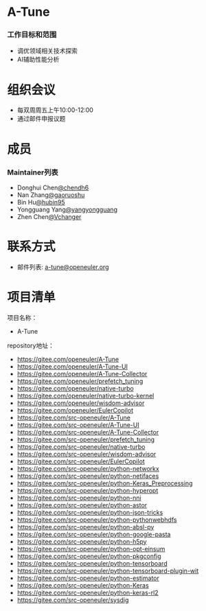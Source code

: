
# A-Tune

### 工作目标和范围

- 调优领域相关技术探索
- AI辅助性能分析



# 组织会议

- 每双周周五上午10:00-12:00
- 通过邮件申报议题


# 成员


### Maintainer列表

- Donghui Chen[@chendh6](https://gitee.com/chendh6)
- Nan Zhang[@gaoruoshu](https://gitee.com/znzjugod)
- Bin Hu[@hubin95](https://gitee.com/hubin95)
- Yongguang Yang[@yangyongguang](https://gitee.com/yangyongguang)
- Zhen Chen[@Vchanger](https://gitee.com/Vchanger)


# 联系方式

- 邮件列表: a-tune@openeuler.org



# 项目清单


项目名称：

- A-Tune

repository地址：

- https://gitee.com/openeuler/A-Tune
- https://gitee.com/openeuler/A-Tune-UI
- https://gitee.com/openeuler/A-Tune-Collector
- https://gitee.com/openeuler/prefetch_tuning
- https://gitee.com/openeuler/native-turbo
- https://gitee.com/openeuler/native-turbo-kernel
- https://gitee.com/openeuler/wisdom-advisor
- https://gitee.com/openeuler/EulerCopilot
- https://gitee.com/src-openeuler/A-Tune
- https://gitee.com/src-openeuler/A-Tune-UI
- https://gitee.com/src-openeuler/A-Tune-Collector
- https://gitee.com/src-openeuler/prefetch_tuning
- https://gitee.com/src-openeuler/native-turbo
- https://gitee.com/src-openeuler/wisdom-advisor
- https://gitee.com/src-openeuler/EulerCopilot
- https://gitee.com/src-openeuler/python-networkx
- https://gitee.com/src-openeuler/python-netifaces
- https://gitee.com/src-openeuler/python-Keras_Preprocessing
- https://gitee.com/src-openeuler/python-hyperopt
- https://gitee.com/src-openeuler/python-nni
- https://gitee.com/src-openeuler/python-astor
- https://gitee.com/src-openeuler/python-json-tricks
- https://gitee.com/src-openeuler/python-pythonwebhdfs
- https://gitee.com/src-openeuler/python-absl-py
- https://gitee.com/src-openeuler/python-google-pasta
- https://gitee.com/src-openeuler/python-h5py
- https://gitee.com/src-openeuler/python-opt-einsum
- https://gitee.com/src-openeuler/python-pkgconfig
- https://gitee.com/src-openeuler/python-tensorboard
- https://gitee.com/src-openeuler/python-tensorboard-plugin-wit
- https://gitee.com/src-openeuler/python-estimator
- https://gitee.com/src-openeuler/python-Keras
- https://gitee.com/src-openeuler/python-keras-rl2
- https://gitee.com/src-openeuler/sysdig
